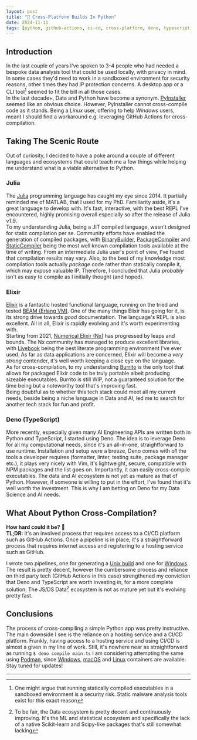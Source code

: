 ```yaml
---
layout: post
title: "🔀 Cross-Platform Builds In Python"
date: 2024-11-11
tags: [python, github-actions, ci-cd, cross-platform, deno, typescript]
---
```

<!--more-->

## Introduction 
In the last couple of years I've spoken to 3-4 people who had needed a bespoke data analysis tool that could be used locally, with privacy in mind. In some cases they'd need to work in a sandboxed environment for security reasons, other times they had IP protection concerns. A desktop app or a CLI tool[^1] seemed to fit the bill in all those cases.   
In the last decade+, Data and Python have become a synonym. [PyInstaller](https://pyinstaller.org/) seemed like an obvious choice. However, PyInstaller cannot cross-compile code as it stands. Being a _Linux_ user, offering to help _Windows_ users, meant I should find a workaround e.g. leveraging GitHub Actions for cross-compilation.  

## Taking The Scenic Route
Out of curiosity, I decided to have a poke around a couple of different languages and ecosystems that could teach me a few things while helping me understand what is a viable alternative to Python.  
### Julia
The [Julia](https://julialang.org/) programming language has caught my eye since 2014. It partially reminded me of MATLAB, that I used for my PhD. Familiarity aside, it's a great language to develop with. It's fast, interactive, with the best REPL I've encountered, highly promising overall especially so after the release of Julia v1.9.  
To my understanding Julia, being a JIT compiled language, wasn't designed for static compilation per se. Community efforts have enabled the generation of compiled packages, with [BinaryBuilder](https://binarybuilder.org/), [PackageCompiler](https://julialang.github.io/PackageCompiler.jl) and [StaticCompiler](https://github.com/tshort/StaticCompiler.jl) being the most well known compilation tools available at the time of writing. From an intermediate Julia user's point of view, I've found that compilation results may vary. Also, to the best of my knowledge most compilation tools actually _package_ code rather than statically compile it, which may expose valuable IP. Therefore, I concluded that Julia _probably_ isn't as easy to compile as I initially thought (and hoped).  
### Elixir
[Elixir](https://elixir-lang.org/) is a fantastic hosted functional language, running on the tried and tested [BEAM (Erlang VM)](https://en.wikipedia.org/wiki/BEAM_(Erlang_virtual_machine)). One of the many things Elixir has going for it, is its strong drive towards _good_ documentation. The language's REPL is also excellent. All in all, Elixir is rapidly evolving and it's worth experimenting with.    
Starting from 2021, [Numerical Elixir (Nx)](https://github.com/elixir-nx) has progressed by leaps and bounds. The Nx community has managed to produce excellent libraries, with [Livebook](https://livebook.dev/) being the best literate programming environment I've ever used. As far as data applications are concerned, Elixir will become a _very strong_ contender, it's well worth keeping a close eye on the language.  
As for cross-compilation, to my understanding [Burrito](https://hex.pm/packages/burrito) is the only tool that allows for packaged Elixir code to be truly portable albeit producing sizeable executables. Burrito is still WIP, not a guaranteed solution for the time being but a noteworthy tool that's improving fast.  
Being doubtful as to whether this tech stack could meet all my current needs, beside being a niche language in Data and AI, led me to search for another tech stack for fun and profit.   
### Deno (TypeScript)
More recently, especially given many AI Engineering APIs are written both in Python _and_ TypeScript, I started using Deno. The idea is to leverage Deno for all my computational needs, since it's an all-in-one, straightforward to use runtime. Installation and setup were a breeze, Deno comes with _all_ the tools a developer requires (formatter, linter, testing suite, package manager etc.), it plays very nicely with Vim, it's lightweight, secure, compatible with NPM packages and the list goes on. Importantly, it can easily cross-compile executables. The data and AI ecosystem is not yet as mature as that of Python. However, if someone is willing to put in the effort, I've found that it's well worth the investment. This is why I am betting on Deno for my Data Science and AI needs. 

## What About Python Cross-Compilation? 
**How hard could it be?** 🤔   
**TL;DR:** it's an involved process that requires access to a CI/CD platform such as GitHub Actions. Once a pipeline is in place, it's a straightforward process that requires internet access and registering to a hosting service such as GitHub.  

I wrote two pipelines, one for generating a [Unix build](https://github.com/ai-mindset/py-cross-compile/blob/main/.github/workflows/unix-build.yml) and one for [Windows](https://github.com/ai-mindset/py-cross-compile/blob/main/.github/workflows/win-build.yml). The result is pretty decent, however the cumbersome process and reliance on third party tech (GitHub Actions in this case) strengthened my conviction that Deno and TypeScript are worth investing in, for a more complete solution. The JS/DS Data[^2] ecosystem is not as mature yet but it's evolving pretty fast.  

## Conclusions
The process of cross-compiling a simple Python app was pretty instructive. The main downside I see is the reliance on a hosting service and a CI/CD platform. Frankly, having access to a hosting service and using CI/CD is almost a given in my line of work. Still, it's nowhere near as straightforward as running `$ deno compile main.ts`
I am considering attempting the same using [Podman](https://podman.io/), since [Windows](https://learn.microsoft.com/en-us/virtualization/windowscontainers/manage-containers/container-base-images), [macOS](https://github.com/sickcodes/Docker-OSX) and [Linux](https://hub.docker.com/_/ubuntu/) containers are available. Stay tuned for updates!

---
[^1]: One might argue that running statically compiled executables in a sandboxed environment is a security risk. Static malware analysis tools exist for this exact reason  
[^2]: To be fair, the Data ecosystem is pretty decent and continuously improving. It's the ML and statistical ecosystem and specifically the lack of a native Scikit-learn and Scipy-like packages that's still somewhat lacking 

